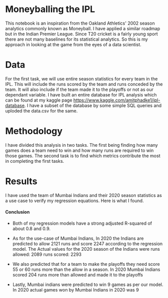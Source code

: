 # Moneyballing the IPL

This notebook is an inspiration from the Oakland Athletics' 2002 season analytics commonly known as Moneyball. I have applied a similar roadmap but in the Indian Premier League. Since T20 cricket is a fairly young sport there are not many baselines for its statistical analytics. So this is my approach in looking at the game from the eyes of a data scientist.    

# Data 
For the first task, we will use entire season statistics for every team in the IPL. This will include the runs scored by the team and runs conceded by the team. It will also include if the team made it to the playoffs or not as our dependant variable. I have built an entire database for IPL analysis which can be found at my kaggle page https://www.kaggle.com/amitphadke1/ipl-database. I have a subset of the database by some simple SQL queries and uploded the data.csv for the same.

# Methodology

I have divided this analysis in two tasks. The first being finding how many games does a team need to win and how many runs are required to win those games. The second task is to find which metrics contribute the most in completing the first tasks.

# Results 

I have used the team of Mumbai Indians and their 2020 season statistics as a use case to verify my regression equations. Here is what I found. 

#### Conclusion

 - Both of my regression models have a strong adjusted R-squared of about 0.8 and 0.9.
 
 - As for the use-case of Mumbai Indians, In 2020 the Indians are predicted to allow 2121 runs and score 2247 according to the regression model.
 The Actual values for the 2020 season of the Indians were 
 runs allowed: 2089
 runs scored: 2293
   
 - We also predicted that for a team to make the playoffs they need score 55 or 60 runs more than the allow in a season. In 2020 Mumbai Indians scored
 204 runs more than allowed and made it to the playoffs

 - Lastly, Mumbai indians were predicted to win 9 games as per our model. In 2020 actual games won by Mumbai Indians in 2020 was 9

